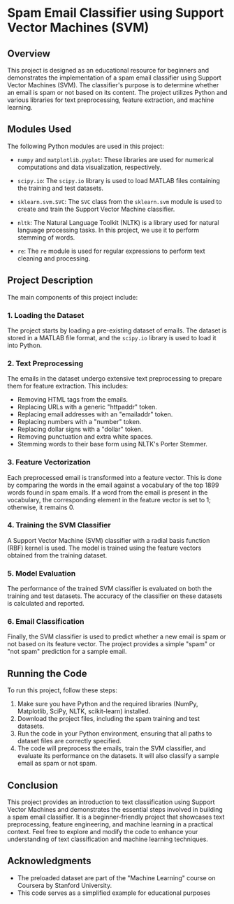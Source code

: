 # Spam Email Classifier using Support Vector Machines (SVM)

## Overview
This project is designed as an educational resource for beginners and demonstrates the implementation of a spam email classifier using Support Vector Machines (SVM). The classifier's purpose is to determine whether an email is spam or not based on its content. The project utilizes Python and various libraries for text preprocessing, feature extraction, and machine learning.

## Modules Used
The following Python modules are used in this project:

- `numpy` and `matplotlib.pyplot`: These libraries are used for numerical computations and data visualization, respectively.

- `scipy.io`: The `scipy.io` library is used to load MATLAB files containing the training and test datasets.

- `sklearn.svm.SVC`: The `SVC` class from the `sklearn.svm` module is used to create and train the Support Vector Machine classifier.

- `nltk`: The Natural Language Toolkit (NLTK) is a library used for natural language processing tasks. In this project, we use it to perform stemming of words.

- `re`: The `re` module is used for regular expressions to perform text cleaning and processing.

## Project Description
The main components of this project include:

### 1. Loading the Dataset
The project starts by loading a pre-existing dataset of emails. The dataset is stored in a MATLAB file format, and the `scipy.io` library is used to load it into Python.

### 2. Text Preprocessing
The emails in the dataset undergo extensive text preprocessing to prepare them for feature extraction. This includes:

- Removing HTML tags from the emails.
- Replacing URLs with a generic "httpaddr" token.
- Replacing email addresses with an "emailaddr" token.
- Replacing numbers with a "number" token.
- Replacing dollar signs with a "dollar" token.
- Removing punctuation and extra white spaces.
- Stemming words to their base form using NLTK's Porter Stemmer.

### 3. Feature Vectorization
Each preprocessed email is transformed into a feature vector. This is done by comparing the words in the email against a vocabulary of the top 1899 words found in spam emails. If a word from the email is present in the vocabulary, the corresponding element in the feature vector is set to 1; otherwise, it remains 0.

### 4. Training the SVM Classifier
A Support Vector Machine (SVM) classifier with a radial basis function (RBF) kernel is used. The model is trained using the feature vectors obtained from the training dataset.

### 5. Model Evaluation
The performance of the trained SVM classifier is evaluated on both the training and test datasets. The accuracy of the classifier on these datasets is calculated and reported.

### 6. Email Classification
Finally, the SVM classifier is used to predict whether a new email is spam or not based on its feature vector. The project provides a simple "spam" or "not spam" prediction for a sample email.

## Running the Code
To run this project, follow these steps:

1. Make sure you have Python and the required libraries (NumPy, Matplotlib, SciPy, NLTK, scikit-learn) installed.
2. Download the project files, including the spam training and test datasets.
3. Run the code in your Python environment, ensuring that all paths to dataset files are correctly specified.
4. The code will preprocess the emails, train the SVM classifier, and evaluate its performance on the datasets. It will also classify a sample email as spam or not spam.

## Conclusion
This project provides an introduction to text classification using Support Vector Machines and demonstrates the essential steps involved in building a spam email classifier. It is a beginner-friendly project that showcases text preprocessing, feature engineering, and machine learning in a practical context. Feel free to explore and modify the code to enhance your understanding of text classification and machine learning techniques.

## Acknowledgments
- The preloaded dataset are part of the "Machine Learning" course on Coursera by Stanford University.
- This code serves as a simplified example for educational purposes
